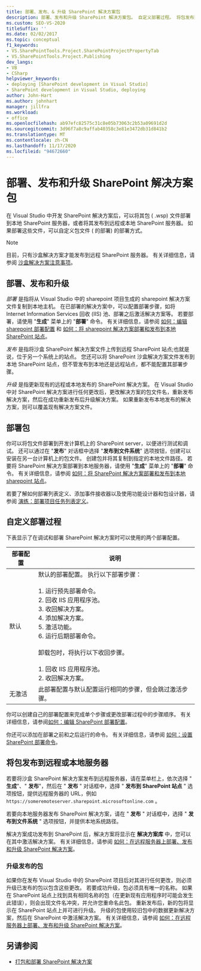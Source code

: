 ```yaml
---
title: 部署、发布、& 升级 SharePoint 解决方案包
description: 部署、发布和升级 SharePoint 解决方案包。 自定义部署过程。 将包发布到远程或本地服务器。
ms.custom: SEO-VS-2020
titleSuffix: ''
ms.date: 02/02/2017
ms.topic: conceptual
f1_keywords:
- VS.SharePointTools.Project.SharePointProjectPropertyTab
- VS.SharePointTools.Project.Publishing
dev_langs:
- VB
- CSharp
helpviewer_keywords:
- deploying [SharePoint development in Visual Studio]
- SharePoint development in Visual Studio, deploying
author: John-Hart
ms.author: johnhart
manager: jillfra
ms.workload:
- office
ms.openlocfilehash: ab97efc82575c31c8e05b73063c2b53a09691d2d
ms.sourcegitcommit: 3d96f7a8c9affab40358c3e81e3472db31d841b2
ms.translationtype: MT
ms.contentlocale: zh-CN
ms.lasthandoff: 11/17/2020
ms.locfileid: "94672660"
---
```

# <a name="deploy-publish-and-upgrade-sharepoint-solution-packages"></a>部署、发布和升级 SharePoint 解决方案包
  在 Visual Studio 中开发 SharePoint 解决方案后，可以将其包 ( .wsp) 文件部署到本地 SharePoint 服务器，或者将其发布到远程或本地 SharePoint 服务器。 如果部署这些文件，可以自定义包文件 ( 的部署) 的部署方式。

> [!NOTE]
> 目前，只有沙盒解决方案才能发布到远程 SharePoint 服务器。 有关详细信息，请参阅 [沙盒解决方案注意事项](../sharepoint/sandboxed-solution-considerations.md)。

## <a name="deploy-publish-and-upgrade"></a>部署、发布和升级
 *部署* 是指将从 Visual Studio 中的 sharepoint 项目生成的 sharepoint 解决方案文件复制到本地主机。 在已部署的解决方案中，可以配置部署步骤，如将 Internet Information Services 回收 (IIS) 池、部署之后激活解决方案等。 若要部署，请使用 "**生成**" 菜单上的 "**部署**" 命令。 有关详细信息，请参阅 [如何：编辑 sharepoint 部署配置](../sharepoint/how-to-edit-a-sharepoint-deployment-configuration.md) 和 [如何：将 sharepoint 解决方案部署和发布到本地 SharePoint 站点](../sharepoint/how-to-deploy-and-publish-a-sharepoint-solution-to-a-local-sharepoint-site.md)。

 *发布* 是指将沙盒 SharePoint 解决方案文件上传到远程 SharePoint 站点;也就是说，位于另一个系统上的站点。 您还可以将 SharePoint 沙盒解决方案文件发布到本地 SharePoint 站点，但不管发布到本地还是远程站点，都不能配置其部署步骤。

 *升级* 是指更新现有的远程或本地发布的 SharePoint 解决方案。 在 Visual Studio 中对 SharePoint 解决方案进行任何更改后，更改解决方案的包文件名，重新发布解决方案，然后在成功重新发布后升级解决方案。 如果重新发布本地发布的解决方案，则可以覆盖现有解决方案文件。

## <a name="deploy-packages"></a>部署包
 你可以将包文件部署到开发计算机上的 SharePoint server，以便进行测试和调试。 还可以通过在 "**发布**" 对话框中选择 "**发布到文件系统**" 选项按钮，创建可以安装在另一台计算机上的包文件。 创建包并将其复制到指定的本地文件路径。 若要将 SharePoint 解决方案部署到本地服务器，请使用 "**生成**" 菜单上的 "**部署**" 命令。 有关详细信息，请参阅 [如何：将 SharePoint 解决方案部署和发布到本地 sharepoint 站点](../sharepoint/how-to-deploy-and-publish-a-sharepoint-solution-to-a-local-sharepoint-site.md)。

 若要了解如何部署列表定义、添加事件接收器以及使用功能设计器和包设计器，请参阅 [演练：部署项目任务列表定义](../sharepoint/walkthrough-deploying-a-project-task-list-definition.md)。

## <a name="customize-the-deployment-process"></a>自定义部署过程
 下表显示了在调试和部署 SharePoint 解决方案时可以使用的两个部署配置。

|部署配置|说明|
|------------------------------|-----------------|
|默认|默认的部署配置。 执行以下部署步骤：<br /><br /> 1. 运行预先部署命令。<br />2. 回收 IIS 应用程序池。<br />3. 收回解决方案。<br />4. 添加解决方案。<br />5. 激活功能。<br />6. 运行后期部署命令。<br /><br /> 卸载包时，将执行以下收回步骤。<br /><br /> 1. 回收 IIS 应用程序池。<br />2. 收回解决方案。|
|无激活|此部署配置与默认配置运行相同的步骤，但会跳过激活步骤。|

 你可以创建自己的部署配置来完成单个步骤或更改部署过程中的步骤顺序。 有关详细信息，请参阅[如何：编辑 SharePoint 部署配置](../sharepoint/how-to-edit-a-sharepoint-deployment-configuration.md)。

 你还可以添加在部署之前和之后运行的命令。 有关详细信息，请参阅 [如何：设置 SharePoint 部署命令](../sharepoint/how-to-set-sharepoint-deployment-commands.md)。

## <a name="publish-packages-to-a-remote-or-local-server"></a>将包发布到远程或本地服务器
 若要将沙盒 SharePoint 解决方案发布到远程服务器，请在菜单栏上，依次选择 " **生成**"、" **发布**"，然后在 " **发布** " 对话框中，选择 " **发布到 SharePoint 站点** " 选项按钮，提供远程服务器的 URL，例如 `https://someremoteserver.sharepoint.microsoftonline.com` 。

 若要向本地服务器发布 SharePoint 解决方案，请在 " **发布** " 对话框中，选择 " **发布到文件系统** " 选项按钮，并提供本地系统路径。

 解决方案成功发布到 SharePoint 后，解决方案将显示在 **解决方案库** 中，您可以在其中激活解决方案。 有关详细信息，请参阅 [如何：在远程服务器上部署、发布和升级 SharePoint 解决方案](../sharepoint/how-to-deploy-publish-and-upgrade-sharepoint-solutions-on-a-remote-server.md)。

### <a name="upgrade-published-packages"></a>升级发布的包
 如果你在发布 Visual Studio 中的 SharePoint 项目后对其进行任何更改，则必须升级已发布的包以包含这些更改。 若要成功升级，包必须具有唯一的名称。 如果在 SharePoint 站点上找到具有相同名称的包（在更新现有应用程序时可能会发生此错误），则会出现文件名冲突，并允许您重命名此包。 重新发布后，新的包将显示在 SharePoint 站点上并可进行升级。 升级的包使用较旧包中的数据更新解决方案，然后在 SharePoint 中激活解决方案。 有关详细信息，请参阅 [如何：在远程服务器上部署、发布和升级 SharePoint 解决方案](../sharepoint/how-to-deploy-publish-and-upgrade-sharepoint-solutions-on-a-remote-server.md)。

## <a name="see-also"></a>另请参阅
- [打包和部署 SharePoint 解决方案](../sharepoint/packaging-and-deploying-sharepoint-solutions.md)
